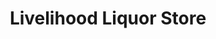 ---
title: "Livelihood Liquor Store"
url: /port-moody/livelihood-liquor-store/
shop: Spirituosen
---
